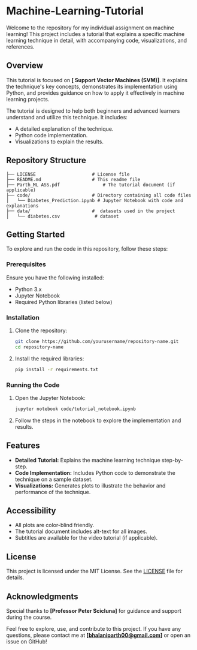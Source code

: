 # Machine-Learning-Tutorial


Welcome to the repository for my individual assignment on machine learning! This project includes a tutorial that explains a specific machine learning technique in detail, with accompanying code, visualizations, and references.

## Overview
This tutorial is focused on **[ Support Vector Machines (SVM)]**. It explains the technique's key concepts, demonstrates its implementation using Python, and provides guidance on how to apply it effectively in machine learning projects.

The tutorial is designed to help both beginners and advanced learners understand and utilize this technique. It includes:
- A detailed explanation of the technique.
- Python code implementation.
- Visualizations to explain the results.

## Repository Structure
```
├── LICENSE                     # License file
├── README.md                   # This readme file
├── Parth_ML ASS.pdf                # The tutorial document (if applicable)
├── code/                       # Directory containing all code files
│   └── Diabetes_Prediction.ipynb # Jupyter Notebook with code and explanations
├── data/                       #  datasets used in the project
│   └── diabetes.csv             # dataset
```

## Getting Started
To explore and run the code in this repository, follow these steps:

### Prerequisites
Ensure you have the following installed:
- Python 3.x
- Jupyter Notebook
- Required Python libraries (listed below)

### Installation
1. Clone the repository:
   ```bash
   git clone https://github.com/yourusername/repository-name.git
   cd repository-name
   ```
2. Install the required libraries:
   ```bash
   pip install -r requirements.txt
   ```

### Running the Code
1. Open the Jupyter Notebook:
   ```bash
   jupyter notebook code/tutorial_notebook.ipynb
   ```
2. Follow the steps in the notebook to explore the implementation and results.

## Features
- **Detailed Tutorial:** Explains the machine learning technique step-by-step.
- **Code Implementation:** Includes Python code to demonstrate the technique on a sample dataset.
- **Visualizations:** Generates plots to illustrate the behavior and performance of the technique.

## Accessibility
- All plots are color-blind friendly.
- The tutorial document includes alt-text for all images.
- Subtitles are available for the video tutorial (if applicable).

## License
This project is licensed under the MIT License. See the [LICENSE](LICENSE) file for details.

## Acknowledgments
Special thanks to **[Professor Peter Scicluna]** for guidance and support during the course.

Feel free to explore, use, and contribute to this project. If you have any questions, please contact me at **[bhalaniparth00@gmail.com]** or open an issue on GitHub!

